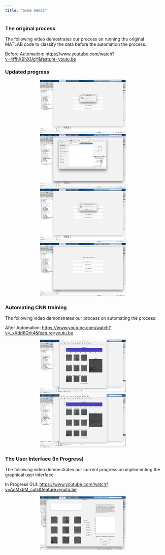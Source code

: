 ```yaml
---
title: "Some Demos"
---
```


### The original process

The following video demostrates our process on running the original MATLAB code to classify the data before the automation the process.

Before Automation: https://www.youtube.com/watch?v=4ffhX9hXUgY&feature=youtu.be

### Updated progress

<center><img src="./demo-media/selectXWav1.png" style="width: 55%;"/></center>

<center><img src="./demo-media/selectXWav2.png" style="width: 55%;"/></center>

<center><img src="./demo-media/selectDes.png" style="width: 55%;"/></center>

<center><img src="./demo-media/introMenu.png" style="width: 55%;"/></center>

### Automating CNN training

The following video demonstrates our process on automating the process.

After Automation: https://www.youtube.com/watch?v=_xXdd6Grit4&feature=youtu.be

<center><img src="./demo-media/automate1.png" style="width: 55%;"/></center>

<center><img src="./demo-media/automate2.png" style="width: 55%;"/></center>

### The User Interface (In Progress)

The following video demonstrates our current progress on implementing the graphical user interface.

In Progress GUI: https://www.youtube.com/watch?v=AcMxbM_cuts&feature=youtu.be

<center><img src="./demo-media/userinterface.png" style="width: 55%;"/></center>






